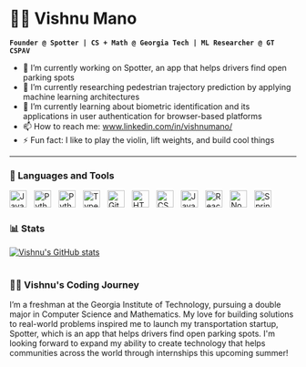 # 🧙‍♂️ Vishnu Mano

**`Founder @ Spotter | CS + Math @ Georgia Tech | ML Researcher @ GT CSPAV`**

- 🔭 I’m currently working on Spotter, an app that helps drivers find open parking spots
- 🧪 I’m currently researching pedestrian trajectory prediction by applying machine learning architectures
- 🌱 I’m currently learning about biometric identification and its applications in user authentication for browser-based platforms
- 📫 How to reach me: www.linkedin.com/in/vishnumano/
- ⚡ Fun fact: I like to play the violin, lift weights, and build cool things

---

### 🧰 Languages and Tools

<img align="left" alt="Java" width="30px" style="padding-right:10px;" src="https://cdn.jsdelivr.net/gh/devicons/devicon/icons/java/java-original.svg"/>
<img align="left" alt="Python" width="30px" style="padding-right:10px;" src="https://cdn.jsdelivr.net/gh/devicons/devicon/icons/python/python-plain.svg" />
<img align="left" alt="Python" width="30px" style="padding-right:10px;" src="https://cdn.jsdelivr.net/gh/devicons/devicon@latest/icons/cplusplus/cplusplus-original.svg" />
<img align="left" alt="TypeScript" width="30px" style="padding-right:10px;" src="https://cdn.jsdelivr.net/gh/devicons/devicon/icons/typescript/typescript-plain.svg" />
<img align="left" alt="Git" width="30px" style="padding-right:10px;" src="https://cdn.jsdelivr.net/gh/devicons/devicon/icons/git/git-original.svg" />
<img align="left" alt="HTML" width="30px" style="padding-right:10px;" src="https://cdn.jsdelivr.net/gh/devicons/devicon/icons/html5/html5-plain.svg" />
<img align="left" alt="CSS" width="30px" style="padding-right:10px;" src="https://cdn.jsdelivr.net/gh/devicons/devicon/icons/css3/css3-plain.svg" />
<img align="left" alt="JavaScript" width="30px" style="padding-right:10px;" src="https://cdn.jsdelivr.net/gh/devicons/devicon/icons/javascript/javascript-plain.svg" />
<img align="left" alt="React" width="30px" style="padding-right:10px;" src="https://cdn.jsdelivr.net/gh/devicons/devicon/icons/react/react-original.svg" />
<img align="left" alt="NodeJS" width="30px" style="padding-right:10px;" src="https://cdn.jsdelivr.net/gh/devicons/devicon/icons/nodejs/nodejs-original.svg" />
<img align="left" alt="Spring" width="30px" style="padding-right:10px;" src="https://cdn.jsdelivr.net/gh/devicons/devicon@latest/icons/arduino/arduino-plain.svg" />
<br />

#
### 📊 Stats

[![Vishnu's GitHub stats](https://github-readme-stats.vercel.app/api?username=vishnumano)](https://github.com/vishnumano/github-readme-stats)

#
 <summary><h3>👨‍💻 Vishnu's Coding Journey</h3></summary>
I’m a freshman at the Georgia Institute of Technology, pursuing a double major in Computer Science and Mathematics. My love for building solutions to real-world problems inspired me to launch my transportation startup, Spotter, which is an app that helps drivers find open parking spots. I'm looking forward to expand my ability to create technology that helps communities across the world through internships this upcoming summer!

[website]: https://vishnumano.com/
[linkedin]: https://www.linkedin.com/in/vishnumano/
